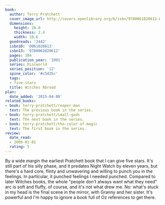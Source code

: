 ```yaml
---
book:
  author: Terry Pratchett
  cover_image_url: http://covers.openlibrary.org/b/isbn/9780061020612-L.jpg
  dimensions:
    height: 20.0
    thickness: 2.4
    width: 10.6
  goodreads: '2442'
  isbn10: '0061020613'
  isbn13: '9780061020612'
  pages: 384
  publication_year: '1991'
  series: Discworld
  series_position: '12'
  spine_color: '#c5d35c'
  tags:
  - five-stars
  title: Witches Abroad
plan:
  date_added: '2015-04-08'
related_books:
- book: terry-pratchett/reaper-man
  text: The previous book in the series.
- book: terry-pratchett/small-gods
  text: The next book in the series.
- book: terry-pratchett/the-color-of-magic
  text: The first book in the series.
review:
  date_read:
  - 2006-01-01
  rating: 5
---
```


By a wide margin the earliest Pratchett book that I can give five stars. It's still part of his silly phase, and it
predates Night Watch by eleven years, but there's a hard core, flinty and unwavering and willing to punch you in the
feelings. In particular, it punched feelings I needed punched. Compared to later Witches books, the whole "people don't
always want what they need" arc is soft and fluffy, of course, and it's not what drew me. No: what's stuck in my head is
the final scene in the mirror, with Granny and her sister. It's powerful and I'm happy to ignore a book full of Oz
references to get there.
